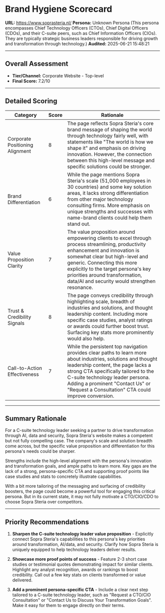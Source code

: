 # Brand Hygiene Scorecard

**URL:** https://www.soprasteria.nl/
**Persona:** Unknown Persona (This persona encompasses Chief Technology Officers (CTOs), Chief Digital Officers (CDOs), and their C-suite peers, such as Chief Information Officers (CIOs). They are typically strategic business leaders responsible for driving growth and transformation through technology.)
**Audited:** 2025-06-21 15:48:21

---

## Overall Assessment

- **Tier/Channel:** Corporate Website - Top-level 
- **Final Score:** 7.2/10

---

## Detailed Scoring

| Category | Score | Rationale |
| -------- | ----- | --------- |
| Corporate Positioning Alignment | 8 | The page reflects Sopra Steria's core brand message of shaping the world through technology fairly well, with statements like "The world is how we shape it" and emphasis on driving innovation. However, the connection between this high-level message and specific solutions could be stronger. |
| Brand Differentiation | 6 | While the page mentions Sopra Steria's scale (51,000 employees in 30 countries) and some key solution areas, it lacks strong differentiation from other major technology consulting firms. More emphasis on unique strengths and successes with name-brand clients could help them stand out. |
| Value Proposition Clarity | 7 | The value proposition around empowering clients to excel through process streamlining, productivity enhancement and innovation is somewhat clear but high-level and generic. Connecting this more explicitly to the target persona's key priorities around transformation, data/AI and security would strengthen resonance. |
| Trust & Credibility Signals | 8 | The page conveys credibility through highlighting scale, breadth of industries and solutions, and thought leadership content. Including more specific case studies, analyst ratings or awards could further boost trust. Surfacing key stats more prominently would also help. |
| Call-to-Action Effectiveness | 7 | While the persistent top navigation provides clear paths to learn more about industries, solutions and thought leadership content, the page lacks a strong CTA specifically tailored to the C-suite technology leader persona. Adding a prominent "Contact Us" or "Request a Consultation" CTA could improve conversion. |

---

## Summary Rationale

For a C-suite technology leader seeking a partner to drive transformation through AI, data and security, Sopra Steria's website makes a competent but not fully compelling case. The company's scale and solution breadth come across, but the specific value proposition and differentiation for this persona's needs could be sharper. 

Strengths include the high-level alignment with the persona's innovation and transformation goals, and ample paths to learn more. Key gaps are the lack of a strong, persona-specific CTA and supporting proof points like case studies and stats to concretely illustrate capabilities.

With a bit more tailoring of the messaging and surfacing of credibility boosters, the page could become a powerful tool for engaging this critical persona. But in its current state, it may not fully motivate a CTO/CIO/CDO to choose Sopra Steria over competitors.

---

## Priority Recommendations

1. **Sharpen the C-suite technology leader value proposition** - Explicitly connect Sopra Steria's capabilities to this persona's key priorities around transformation, AI/data, and security. Clarify how Sopra Steria is uniquely equipped to help technology leaders deliver results.

2. **Showcase more proof points of success** - Feature 2-3 short case studies or testimonial quotes demonstrating impact for similar clients. Highlight any analyst recognition, awards or rankings to boost credibility. Call out a few key stats on clients transformed or value delivered.

3. **Add a prominent persona-specific CTA** - Include a clear next step tailored to a C-suite technology leader, such as "Request a CTO/CIO Consultation" or "Contact Us to Discuss Your Transformation Goals". Make it easy for them to engage directly on their terms.